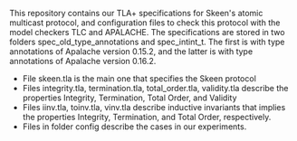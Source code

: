 This repository contains our TLA+ specifications for Skeen's atomic multicast protocol, and configuration files to check this protocol with the model checkers TLC and APALACHE. The specifications are stored in two folders spec_old_type_annotations and spec_intint_t. The first is with type annotations of Apalache version 0.15.2, and the latter is with type annotations of Apalache version 0.16.2.
  - File skeen.tla is the main one that specifies the Skeen protocol
  - Files integrity.tla, termination.tla, total_order.tla, validity.tla describe the properties Integrity, Termination, Total Order, and Validity
  - Files iinv.tla, toinv.tla, vinv.tla describe inductive invariants that implies the properties Integrity, Termination, and Total Order, respectively.
  - Files in folder config describe the cases in our experiments.
